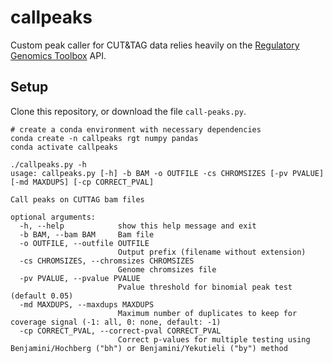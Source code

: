 # callpeaks

Custom peak caller for CUT&amp;TAG data relies heavily on the [Regulatory Genomics Toolbox](https://github.com/CostaLab/reg-gen) API. 

## Setup

Clone this repository, or download the file `call-peaks.py`.

```
# create a conda environment with necessary dependencies
conda create -n callpeaks rgt numpy pandas
conda activate callpeaks

./callpeaks.py -h
usage: callpeaks.py [-h] -b BAM -o OUTFILE -cs CHROMSIZES [-pv PVALUE] [-md MAXDUPS] [-cp CORRECT_PVAL]

Call peaks on CUTTAG bam files

optional arguments:
  -h, --help            show this help message and exit
  -b BAM, --bam BAM     Bam file
  -o OUTFILE, --outfile OUTFILE
                        Output prefix (filename without extension)
  -cs CHROMSIZES, --chromsizes CHROMSIZES
                        Genome chromsizes file
  -pv PVALUE, --pvalue PVALUE
                        Pvalue threshold for binomial peak test (default 0.05)
  -md MAXDUPS, --maxdups MAXDUPS
                        Maximum number of duplicates to keep for coverage signal (-1: all, 0: none, default: -1)
  -cp CORRECT_PVAL, --correct-pval CORRECT_PVAL
                        Correct p-values for multiple testing using Benjamini/Hochberg ("bh") or Benjamini/Yekutieli ("by") method
```

